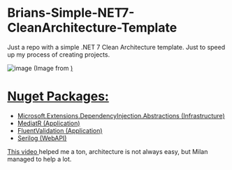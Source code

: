 # Brians-Simple-NET7-CleanArchitecture-Template
Just a repo with a simple .NET 7 Clean Architecture template. Just to speed up my process of creating projects.

![image](https://github.com/brianzzs/Brians-Simple-NET7-CleanArchitecture-Template/assets/64925828/aff9fd60-221f-496d-8613-43bbd3188b88)
(Image from <a href="https://medium.com/dotnet-hub/clean-architecture-with-dotnet-and-dotnet-core-aspnetcore-overview-introduction-getting-started-ec922e53bb97">)



# Nuget Packages:

* Microsoft.Extensions.DependencyInjection.Abstractions (Infrastructure)
* MediatR (Application)
* FluentValidation (Application)
* Serilog (WebAPI)

<a href="https://www.youtube.com/watch?v=fe4iuaoxGbA"> This video </a>helped me a ton, architecture is not always easy, but Milan managed to help a lot. 


